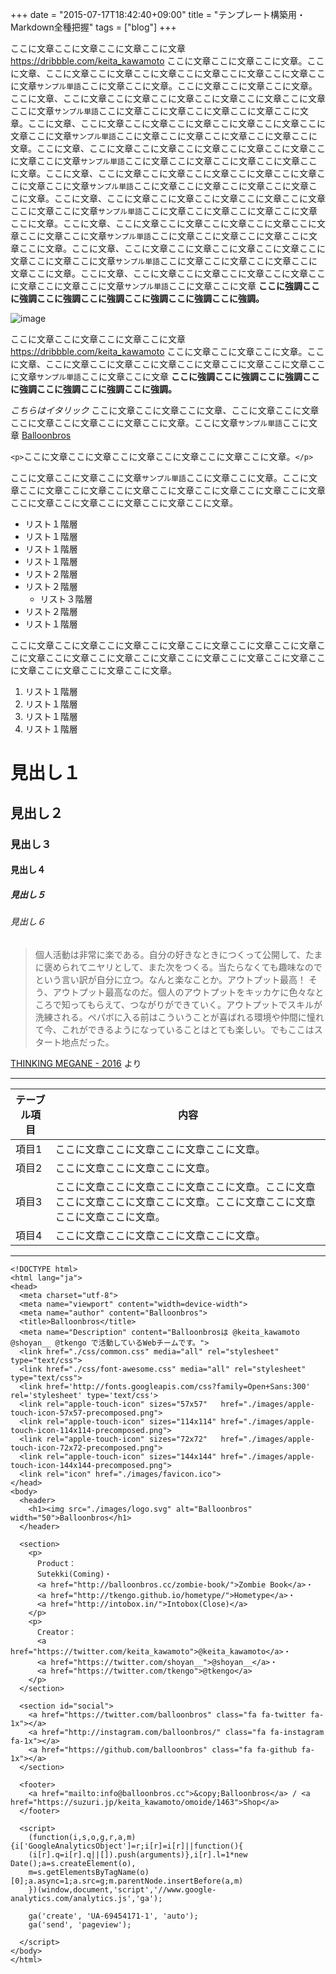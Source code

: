 +++
date = "2015-07-17T18:42:40+09:00"
title = "テンプレート構築用・Markdown全種把握"
tags = ["blog"]
+++

ここに文章ここに文章ここに文章ここに文章 https://dribbble.com/keita_kawamoto ここに文章ここに文章ここに文章。ここに文章、ここに文章ここに文章ここに文章ここに文章ここに文章ここに文章ここに文章`サンプル単語`ここに文章ここに文章。ここに文章ここに文章ここに文章。ここに文章、ここに文章ここに文章ここに文章ここに文章ここに文章ここに文章ここに文章`サンプル単語`ここに文章ここに文章ここに文章ここに文章ここに文章。ここに文章、ここに文章ここに文章ここに文章ここに文章ここに文章ここに文章ここに文章`サンプル単語`ここに文章ここに文章ここに文章ここに文章ここに文章。ここに文章、ここに文章ここに文章ここに文章ここに文章ここに文章ここに文章ここに文章`サンプル単語`ここに文章ここに文章ここに文章ここに文章ここに文章。ここに文章、ここに文章ここに文章ここに文章ここに文章ここに文章ここに文章ここに文章`サンプル単語`ここに文章ここに文章ここに文章ここに文章ここに文章。ここに文章、ここに文章ここに文章ここに文章ここに文章ここに文章ここに文章ここに文章`サンプル単語`ここに文章ここに文章ここに文章ここに文章ここに文章。ここに文章、ここに文章ここに文章ここに文章ここに文章ここに文章ここに文章ここに文章`サンプル単語`ここに文章ここに文章ここに文章ここに文章ここに文章。ここに文章、ここに文章ここに文章ここに文章ここに文章ここに文章ここに文章ここに文章`サンプル単語`ここに文章ここに文章ここに文章ここに文章ここに文章。ここに文章、ここに文章ここに文章ここに文章ここに文章ここに文章ここに文章ここに文章`サンプル単語`ここに文章ここに文章 **ここに強調ここに強調ここに強調ここに強調ここに強調ここに強調ここに強調。**

![image](https://cloud.githubusercontent.com/assets/1661325/14057389/318a6338-f341-11e5-9fe5-7e37ac3cd1cf.png)

ここに文章ここに文章ここに文章ここに文章 https://dribbble.com/keita_kawamoto ここに文章ここに文章ここに文章。ここに文章、ここに文章ここに文章ここに文章ここに文章ここに文章ここに文章ここに文章`サンプル単語`ここに文章ここに文章 **ここに強調ここに強調ここに強調ここに強調ここに強調ここに強調ここに強調。**

*こちらはイタリック* ここに文章ここに文章ここに文章、ここに文章ここに文章ここに文章ここに文章ここに文章ここに文章。ここに文章`サンプル単語`ここに文章 [Balloonbros](http://balloonbros.cc/)

`<p>`ここに文章ここに文章ここに文章ここに文章ここに文章ここに文章。`</p>`

ここに文章ここに文章ここに文章`サンプル単語`ここに文章ここに文章。ここに文章ここに文章ここに文章ここに文章ここに文章ここに文章ここに文章ここに文章ここに文章ここに文章ここに文章ここに文章ここに文章。

- リスト１階層
- リスト１階層
- リスト１階層
- リスト１階層
 - リスト２階層
 - リスト２階層
   * リスト３階層
 - リスト２階層
- リスト１階層

ここに文章ここに文章ここに文章ここに文章ここに文章ここに文章ここに文章ここに文章ここに文章ここに文章ここに文章ここに文章ここに文章ここに文章ここに文章ここに文章ここに文章ここに文章。

1. リスト１階層
1. リスト１階層
1. リスト１階層
1. リスト１階層

# 見出し１

## 見出し２

### 見出し３

#### 見出し４

##### 見出し５

###### 見出し６

> 個人活動は非常に楽である。自分の好きなときにつくって公開して、たまに褒められてニヤリとして、また次をつくる。当たらなくても趣味なのでという言い訳が自分に立つ。なんと楽なことか。アウトプット最高！
> そう、アウトプット最高なのだ。個人のアウトプットをキッカケに色々なところで知ってもらえて、つながりができていく。アウトプットでスキルが洗練される。ペパボに入る前はこういうことが喜ばれる環境や仲間に憧れて今、これができるようになっていることはとても楽しい。でもここはスタート地点だった。

[THINKING MEGANE - 2016](http://blog.monochromegane.com/blog/2016/01/01/2016/) より

---

テーブル項目|内容
---|---
項目1|ここに文章ここに文章ここに文章ここに文章。
項目2|ここに文章ここに文章ここに文章。
項目3|ここに文章ここに文章ここに文章ここに文章。ここに文章ここに文章ここに文章ここに文章。ここに文章ここに文章ここに文章ここに文章。
項目4|ここに文章ここに文章ここに文章ここに文章。

---

```
<!DOCTYPE html>
<html lang="ja">
<head>
  <meta charset="utf-8">
  <meta name="viewport" content="width=device-width">
  <meta name="author" content="Balloonbros">
  <title>Balloonbros</title>
  <meta name="Description" content="Balloonbrosは @keita_kawamoto @shoyan__ @tkengo で活動しているWebチームです。">
  <link href="./css/common.css" media="all" rel="stylesheet" type="text/css">
  <link href="./css/font-awesome.css" media="all" rel="stylesheet" type="text/css">
  <link href='http://fonts.googleapis.com/css?family=Open+Sans:300' rel='stylesheet' type='text/css'>
  <link rel="apple-touch-icon" sizes="57x57"   href="./images/apple-touch-icon-57x57-precomposed.png">
  <link rel="apple-touch-icon" sizes="114x114" href="./images/apple-touch-icon-114x114-precomposed.png">
  <link rel="apple-touch-icon" sizes="72x72"   href="./images/apple-touch-icon-72x72-precomposed.png">
  <link rel="apple-touch-icon" sizes="144x144" href="./images/apple-touch-icon-144x144-precomposed.png">
  <link rel="icon" href="./images/favicon.ico">
</head>
<body>
  <header>
    <h1><img src="./images/logo.svg" alt="Balloonbros" width="50">Balloonbros</h1>
  </header>

  <section>
    <p>
      Product：
      Sutekki(Coming)・
      <a href="http://balloonbros.cc/zombie-book/">Zombie Book</a>・
      <a href="http://tkengo.github.io/hometype/">Hometype</a>・
      <a href="http://intobox.in/">Intobox(Close)</a>
    </p>
    <p>
      Creator：
      <a href="https://twitter.com/keita_kawamoto">@keita_kawamoto</a>・
      <a href="https://twitter.com/shoyan__">@shoyan__</a>・
      <a href="https://twitter.com/tkengo">@tkengo</a>
    </p>
  </section>

  <section id="social">
    <a href="https://twitter.com/balloonbros" class="fa fa-twitter fa-1x"></a>
    <a href="http://instagram.com/balloonbros/" class="fa fa-instagram fa-1x"></a>
    <a href="https://github.com/balloonbros" class="fa fa-github fa-1x"></a>
  </section>

  <footer>
    <a href="mailto:info@balloonbros.cc">&copy;Balloonbros</a> / <a href="https://suzuri.jp/keita_kawamoto/omoide/1463">Shop</a>
  </footer>

  <script>
    (function(i,s,o,g,r,a,m){i['GoogleAnalyticsObject']=r;i[r]=i[r]||function(){
    (i[r].q=i[r].q||[]).push(arguments)},i[r].l=1*new Date();a=s.createElement(o),
    m=s.getElementsByTagName(o)[0];a.async=1;a.src=g;m.parentNode.insertBefore(a,m)
    })(window,document,'script','//www.google-analytics.com/analytics.js','ga');

    ga('create', 'UA-69454171-1', 'auto');
    ga('send', 'pageview');

  </script>
</body>
</html>
```
